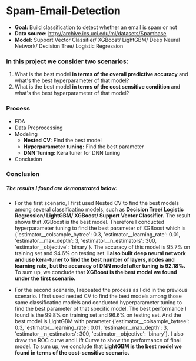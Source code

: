 # Spam-Email-Detection

- **Goal:** Build classification to detect whether an email is spam or not
- **Data source:** <http://archive.ics.uci.edu/ml/datasets/Spambase>
- **Model:** Support Vector Classifier/ XGBoost/ LightGBM/ Deep Neural Network/ Decision Tree/ Logistic Regression

### In this project we consider two scenarios:
1. What is the best model **in terms of the overall predictive accuracy** and what's the best hyperparameter of that model?
2. What is the best model **in terms of the cost sensitive condition** and what's the best hyperparameter of that model?

### Process

- EDA
- Data Preprocessing
- Modeling 
  - **Nested CV:** Find the best model
  - **Hyperparameter tuning:** Find the best parameter
  - **DNN Tuning:** Kera tuner for DNN tuning
- Conclusion

### Conclusion

##### The results I found are demonstrated below:

- For the first scenario, I first used Nested CV to find the best models among several classificatino models, such as **Decision Tree/ Logistic Regression/ LightGBM/ XGBoost/ Support Vector Classifier.** The result shows that XGBoost is the best model. Therefore I conducted hyperparameter tuning to find the best parameter of XGBoost which is {'estimator__colsample_bytree': 0.3, 'estimator__learning_rate': 0.01, 'estimator__max_depth': 3, 'estimator__n_estimators': 300, 'estimator__objective': 'binary'}. The accuracy of this model is 95.7% on training set and 94.6% on testing set. **I also built deep neural network and use kera-tuner to find the best number of layers, nodes and learning rate, but the accuracy of DNN model after tuning is 92.18%.** To sum up, we conclude that **XGBoost is the best model we found under the first scenario.** 

- For the second scenario, I repeated the process as I did in the previous scenario. I first used nested CV to find the best models among those same classificatino models and conducted hyperparameter tuning to find the best parameter of that specific model. The best performance I found is the 99.8% on training set and 96.6% on testing set. And the best model is LightGBM with parameter {'estimator__colsample_bytree': 0.3, 'estimator__learning_rate': 0.01, 'estimator__max_depth': 3, 'estimator__n_estimators': 300, 'estimator__objective': 'binary'}. I also draw the ROC curve and Lift Curve to show the performance of final model. To sum up, we conclude that **LightGBM is the best model we found in terms of the cost-sensitive scenario.**
